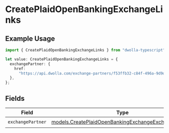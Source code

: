 # CreatePlaidOpenBankingExchangeLinks

## Example Usage

```typescript
import { CreatePlaidOpenBankingExchangeLinks } from "dwolla-typescript";

let value: CreatePlaidOpenBankingExchangeLinks = {
  exchangePartner: {
    href:
      "https://api.dwolla.com/exchange-partners/f53ffb32-c84f-496a-9d9d-acd100d396ef",
  },
};
```

## Fields

| Field                                                                                                              | Type                                                                                                               | Required                                                                                                           | Description                                                                                                        |
| ------------------------------------------------------------------------------------------------------------------ | ------------------------------------------------------------------------------------------------------------------ | ------------------------------------------------------------------------------------------------------------------ | ------------------------------------------------------------------------------------------------------------------ |
| `exchangePartner`                                                                                                  | [models.CreatePlaidOpenBankingExchangeExchangePartner](../models/createplaidopenbankingexchangeexchangepartner.md) | :heavy_check_mark:                                                                                                 | N/A                                                                                                                |